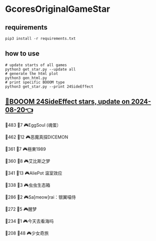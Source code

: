# GcoresOriginalGameStar

## requirements
```
pip3 install -r requirements.txt
```

## how to use
```
# update starts of all games
python3 get_star.py --update all
# generate the html plot
python3 gen_html.py
# print specific BOOOM type
python3 get_star.py --print 24SideEffect
```

## [🔗BOOOM 24SideEffect stars, update on 2024-08-20👈](https://raw.githack.com/sichaozhang1112/GcoresOriginalGameStar/main/html/24SideEffect.html) 
🌟483 👥7   🎮EggSoul (魂蛋）       

🌟462 👥12  🎮恶魔真探DICEMON        

🌟361 👥7   🎮極東1989             

🌟360 👥8   🎮艾比斯之梦              

🌟341 👥13  🎮AliePot 温室效应       

🌟338 👥3   🎮虫虫生态箱              

🌟286 👥2   🎮Sa[meow]rai：银翼喵侍   

🌟272 👥5   🎮醒梦                 

🌟234 👥1   🎮今天去看海吗             

🌟208 👥48  🎮少女奇旅               


